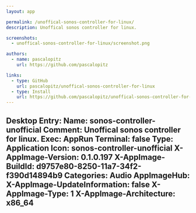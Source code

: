 ```yaml
---
layout: app

permalink: /unoffical-sonos-controller-for-linux/
description: Unoffical sonos controller for linux.

screenshots:
  - unoffical-sonos-controller-for-linux/screenshot.png

authors:
  - name: pascalopitz
    url: https://github.com/pascalopitz

links:
  - type: GitHub
    url: pascalopitz/unoffical-sonos-controller-for-linux
  - type: Install
    url: https://github.com/pascalopitz/unoffical-sonos-controller-for-linux/releases
---
```

Desktop Entry:
  Name: sonos-controller-unofficial
  Comment: Unoffical sonos controller for linux.
  Exec: AppRun
  Terminal: false
  Type: Application
  Icon: sonos-controller-unofficial
  X-AppImage-Version: 0.1.0.197
  X-AppImage-BuildId: d9757e80-8250-11a7-34f2-f390d14894b9
  Categories: Audio
AppImageHub:
  X-AppImage-UpdateInformation: false
  X-AppImage-Type: 1
  X-AppImage-Architecture: x86_64
---
